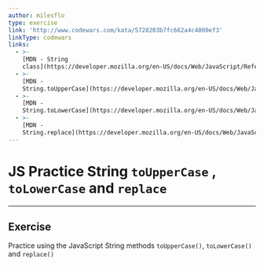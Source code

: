 ```yaml
---
author: milesflo
type: exercise
link: 'http://www.codewars.com/kata/5728203b7fc662a4c4000ef3'
linkType: codewars
links:
  - >-
    [MDN - String
    class](https://developer.mozilla.org/en-US/docs/Web/JavaScript/Reference/Global_Objects/String){website}
  - >-
    [MDN -
    String.toUpperCase](https://developer.mozilla.org/en-US/docs/Web/JavaScript/Reference/Global_Objects/String/toUpperCase){website}
  - >-
    [MDN -
    String.toLowerCase](https://developer.mozilla.org/en-US/docs/Web/JavaScript/Reference/Global_Objects/String/toLowerCase){website}
  - >-
    [MDN -
    String.replace](https://developer.mozilla.org/en-US/docs/Web/JavaScript/Reference/Global_Objects/String/replace){website}
---
```


# JS Practice String `toUpperCase` , `toLowerCase` and `replace`


---

## Exercise

Practice using the JavaScript String methods `toUpperCase()`, `toLowerCase()` and `replace()`
